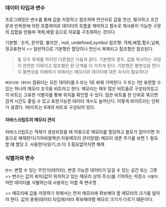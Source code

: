 ### 데이터 타입과 변수

프로그래밍은 변수를 통해 값을 저장하고 참조하며 연산자로 값을 연산, 평가하고
조건문과 반복문에 의한 흐름제어로 데이터의 흐름을 제어하고 함수로 재사용이
가능한 구문의 집합을 만들며 객체,배열 등으로 자료를 구조화하는 것이다.

기본형 : 숫자, 문자열, 불리언 , null, undefined,symbol
참조형: 객체,배열,함수,날짜,정규표현식
=> 일반적으로 기본형은 할당이나 연산시 복제되고 참조형은 참조된다.

> 둘 모두 복제를 하지만 다른점은 다음과 같다. 기본형의 경우, 값을 복사하는 과정이 한번만 이뤄지고 참조형은 한 단계를 더 거치게 된다. 기본형은 불변성을 띈다. 이 불변성을 이해하기 위해서는 메모리와 데이터에 대한 지식이 필요하다!

`메모리와 데이터`
컴퓨터는 모든 데이터를 0 또는 1로 바꿔 기억한다. 0 또는 1만 표현할 수 있는 하나의 메모리 조각을 비트라고 한다.
메모리는 매우 많은 비트들로 구성되어있고 각 비트는 고유한 식별자를 통해 위치를 확인할 수 있다.
많은 비트를 한 단위로 묶으면 검색 시간도 줄일 수 있고 표현가능한 데이터 개수도 늘어난다. 이렇게 바이트라는 단위가 생겼다. 1바이트는 8개의 비트로 구성되어 있다.

#### 자바스크립트의 메모리 관리

자바스크립트는 객체가 생성되었을 때 자동으로 메모리를 할당하고 쓸모가 없어지면 자동으로 해제한다(가자비컬렉션:자동메모리 관리방법)
메모리 생존 주기를 보면 1. 필요할 떄 할당 2. 사용한다(읽기,쓰기) 3.필요없어지면 해제

### 식별자와 변수

`변수`: 변할 수 있는 무언가(데이터), 변경 가능한 데이터가 담길 수 있는 공간 또는 그릇
=> 변수는 값의 위치(값이 위치하고 있는 메모리 상의 주소)를 기억하는 저장소
`식별자`:어떤 데이터를 식별하는데 사용하는 이름 즉 변수명

=> 메모리에 값을 저장하기 위해서는 먼저 메모리에 확보해야 할 메모리의 크기를 알아야 한다. 값의 종류(데이터 타입에)따라 확보해야할 메모리 크기가 다르기 떄문이다.
